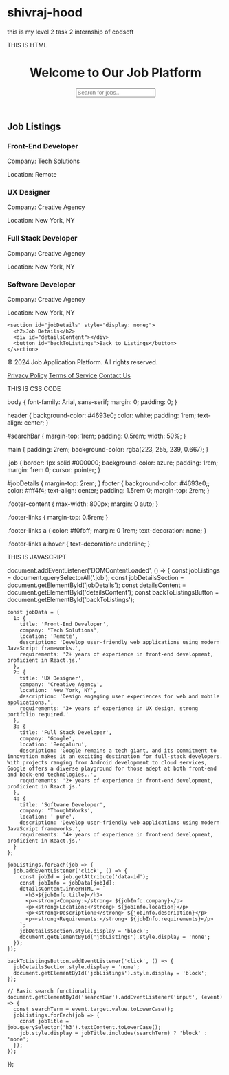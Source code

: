 # shivraj-hood
this is my level 2 task 2  internship of codsoft  


  THIS IS HTML
<!DOCTYPE html>
<html lang="en">
<head>
  <meta charset="UTF-8">
  <meta name="viewport" content="width=device-width, initial-scale=1.0">
  <title>Job Application Platform</title>
  <link rel="stylesheet" href="styles.css">
</head>
<body>
  <header>
    <h1>Welcome to Our Job Platform</h1>
    <input type="text" id="searchBar" placeholder="Search for jobs...">
  </header>

  <main>
    <section id="jobListings">
      <h2>Job Listings</h2>
      <div class="job" data-id="1">
        <h3>Front-End Developer</h3>
        <p>Company: Tech Solutions</p>
        <p>Location: Remote</p>
      </div>
      <div class="job" data-id="2">
        <h3>UX Designer</h3>
        <p>Company: Creative Agency</p>
        <p>Location: New York, NY</p>
      </div>
      <div class="job" data-id="3">
        <h3>Full Stack Developer</h3>
        <p>Company: Creative Agency</p>
        <p>Location: New York, NY</p>
      </div>
      <div class="job" data-id="4">
        <h3>Software Developer</h3>
        <p>Company: Creative Agency</p>
        <p>Location: New York, NY</p>
      </div>
    </section>

    <section id="jobDetails" style="display: none;">
      <h2>Job Details</h2>
      <div id="detailsContent"></div>
      <button id="backToListings">Back to Listings</button>
    </section>
  </main>
  <footer>
    <div class="footer-content">
      <p>&copy; 2024 Job Application Platform. All rights reserved.</p>
      <div class="footer-links">
        <a href="#">Privacy Policy</a>
        <a href="#">Terms of Service</a>
        <a href="#">Contact Us</a>
      </div>
    </div>
  </footer>
  

  <script src="app.js"></script>
</body>
</html>

THIS IS CSS CODE



body {
  font-family: Arial, sans-serif;
  margin: 0;
  padding: 0;
}

header {
  background-color: #4693e0;
  color: white;
  padding: 1rem;
  text-align: center;
}

#searchBar {
  margin-top: 1rem;
  padding: 0.5rem;
  width: 50%;
}

main {
  padding: 2rem;
  background-color: rgba(223, 255, 239, 0.667);
}

.job {
  border: 1px solid #000000;
  background-color: azure;
  padding: 1rem;
  margin: 1rem 0;
  cursor: pointer;
}

#jobDetails {
  margin-top: 2rem;
}
footer {
  background-color: #4693e0;;
  color: #fff4f4;
  text-align: center;
  padding: 1.5rem 0;
  margin-top: 2rem;
}

.footer-content {
  max-width: 800px;
  margin: 0 auto;
}

.footer-links {
  margin-top: 0.5rem;
}

.footer-links a {
  color: #f0fbff;
  margin: 0 1rem;
  text-decoration: none;
}

.footer-links a:hover {
  text-decoration: underline;
}



THIS IS JAVASCRIPT


document.addEventListener('DOMContentLoaded', () => {
    const jobListings = document.querySelectorAll('.job');
    const jobDetailsSection = document.getElementById('jobDetails');
    const detailsContent = document.getElementById('detailsContent');
    const backToListingsButton = document.getElementById('backToListings');
  
    const jobData = {
      1: {
        title: 'Front-End Developer',
        company: 'Tech Solutions',
        location: 'Remote',
        description: 'Develop user-friendly web applications using modern JavaScript frameworks.',
        requirements: '2+ years of experience in front-end development, proficient in React.js.'
      },
      2: {
        title: 'UX Designer',
        company: 'Creative Agency',
        location: 'New York, NY',
        description: 'Design engaging user experiences for web and mobile applications.',
        requirements: '3+ years of experience in UX design, strong portfolio required.'
      },
      3: {
        title: 'Full Stack Developer',
        company: 'Google',
        location: 'Bengaluru',
        description: 'Google remains a tech giant, and its commitment to innovation makes it an exciting destination for full-stack developers. With projects ranging from Android development to cloud services, Google offers a diverse playground for those adept at both front-end and back-end technologies..',
        requirements: '2+ years of experience in front-end development, proficient in React.js.'
      },
      4: {
        title: 'Software Developer',
        company: 'ThoughtWorks',
        location: ' pune',
        description: 'Develop user-friendly web applications using modern JavaScript frameworks.',
        requirements: '4+ years of experience in front-end development, proficient in React.js.'
      }
    };
  
    jobListings.forEach(job => {
      job.addEventListener('click', () => {
        const jobId = job.getAttribute('data-id');
        const jobInfo = jobData[jobId];
        detailsContent.innerHTML = `
          <h3>${jobInfo.title}</h3>
          <p><strong>Company:</strong> ${jobInfo.company}</p>
          <p><strong>Location:</strong> ${jobInfo.location}</p>
          <p><strong>Description:</strong> ${jobInfo.description}</p>
          <p><strong>Requirements:</strong> ${jobInfo.requirements}</p>
        `;
        jobDetailsSection.style.display = 'block';
        document.getElementById('jobListings').style.display = 'none';
      });
    });
  
    backToListingsButton.addEventListener('click', () => {
      jobDetailsSection.style.display = 'none';
      document.getElementById('jobListings').style.display = 'block';
    });
  
    // Basic search functionality
    document.getElementById('searchBar').addEventListener('input', (event) => {
      const searchTerm = event.target.value.toLowerCase();
      jobListings.forEach(job => {
        const jobTitle = job.querySelector('h3').textContent.toLowerCase();
        job.style.display = jobTitle.includes(searchTerm) ? 'block' : 'none';
      });
    });
  });
  
